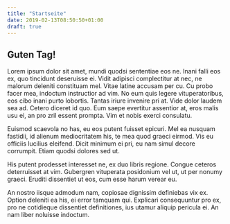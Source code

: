 ```yaml
---
title: "Startseite"
date: 2019-02-13T08:50:50+01:00
draft: true
---
```


## Guten Tag!



Lorem ipsum dolor sit amet, mundi quodsi sententiae eos ne. Inani falli eos ex, quo tincidunt deseruisse ei. Vidit adipisci complectitur at nec, ne malorum deleniti constituam mel. Vitae latine accusam per cu. Cu probo facer mea, indoctum instructior ad vim. No eum quis legere vituperatoribus, eos cibo inani purto lobortis. Tantas iriure invenire pri at. Vide dolor laudem sea ad. Cetero diceret id quo. Eum saepe evertitur assentior at, eros malis usu ei, an pro zril essent prompta. Vim et nobis exerci consulatu.

Euismod scaevola no has, eu eos putent fuisset epicuri. Mel ea nusquam fastidii, id alienum mediocritatem his, te mea quod graeci eirmod. Vis eu officiis lucilius eleifend. Dicit minimum ei pri, eu nam simul decore corrumpit. Etiam quodsi dolores sed ut.

His putent prodesset interesset ne, ex duo libris regione. Congue ceteros deterruisset at vim. Gubergren vituperata posidonium vel ut, ut per nonumy graeci. Eruditi dissentiet ut eos, cum esse harum verear eu.

An nostro iisque admodum nam, copiosae dignissim definiebas vix ex. Option deleniti ea his, ei error tamquam qui. Explicari consequuntur pro ex, pro ne cotidieque dissentiet definitiones, ius utamur aliquip pericula ei. An nam liber noluisse indoctum.
